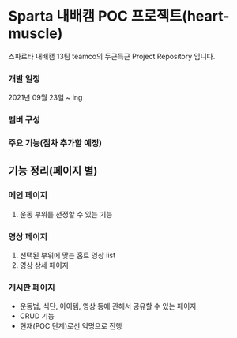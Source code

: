 # Sparta 내배캠 POC 프로젝트(heart-muscle)

스파르타 내배캠 13팀 teamco의 두근득근 Project Repository 입니다.
<!-- 
<p align='center'>
    <img src="https://img.shields.io/badge/Immer-v9.0.1-00E7C3?logo=Immer"/>
    <img src="https://img.shields.io/badge/Lodash-v4.17.21-blue"/>
    <img src="https://img.shields.io/badge/ReduxToolkit-v1.5.1-purple"/>
    <img src="https://img.shields.io/badge/StyledComponents-v5.2.3-pink?logo=styled-components"/>
    <img src="https://img.shields.io/badge/SpringBoot-v2.4.4-6db33f?logo=Spring"/>
    <img src="https://img.shields.io/badge/yarn-^1.22.10-yellow?logo=yarn" />
</p> -->

### 개발 일정
2021년 09월 23일 ~ ing

### 멤버 구성 

### 주요 기능(점차 추가할 예정)

## **기능 정리(페이지 별)**

### **메인 페이지**

1. 운동 부위를 선정할 수 있는 기능

### **영상 페이지**

1. 선택된 부위에 맞는 홈트 영상 list
2. 영상 상세 페이지

### **게시판 페이지**

- 운동법, 식단, 아이템, 영상 등에 관해서 공유할 수 있는 페이지
- CRUD 기능
- 현재(POC 단계)로선 익명으로 진행